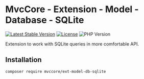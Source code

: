 # MvcCore - Extension - Model - Database - SQLite

[![Latest Stable Version](https://img.shields.io/badge/Stable-v5.2.3-brightgreen.svg?style=plastic)](https://github.com/mvccore/ext-model-db-sqlite/releases)
[![License](https://img.shields.io/badge/License-BSD%203-brightgreen.svg?style=plastic)](https://mvccore.github.io/docs/mvccore/5.0.0/LICENSE.md)
![PHP Version](https://img.shields.io/badge/PHP->=5.4-brightgreen.svg?style=plastic)

Extension to work with SQLite queries in more comfortable API.

## Installation
```shell
composer require mvccore/ext-model-db-sqlite
```